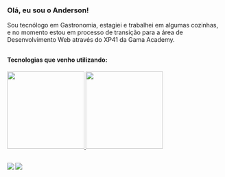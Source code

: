 <h3>Olá, eu sou o Anderson!</h3>
<p>Sou tecnólogo em Gastronomia, estagiei e trabalhei em algumas cozinhas, e no momento estou em processo de transição para a área de Desenvolvimento Web através do XP41 da Gama Academy. 

##
  
<h4>Tecnologias que venho utilizando:<h4>

<div>
  <a href="https://github.com/andersonmsousa">
  <img height="180em" src="https://github-readme-stats.vercel.app/api?username=andersonmsousa&show_icons=true&theme=dracula&include_all_commits=true&count_private=true"/>
  <img height="180em" src="https://github-readme-stats.vercel.app/api/top-langs/?username=andersonmsousa&layout=compact&langs_count=7&theme=dracula"/>
</div>

##

<div> 
  <a href="https://www.linkedin.com/in/andersonmsousa/" target="_blank"><img src="https://img.shields.io/badge/-LinkedIn-%230077B5?style=for-the-badge&logo=linkedin&logoColor=white" target="_blank"></a> 
  <a href = "mailto:anderson.msousa13@gmail.com"><img src="https://img.shields.io/badge/-Gmail-%23333?style=for-the-badge&logo=gmail&logoColor=white" target="_blank"></a>
</div>

